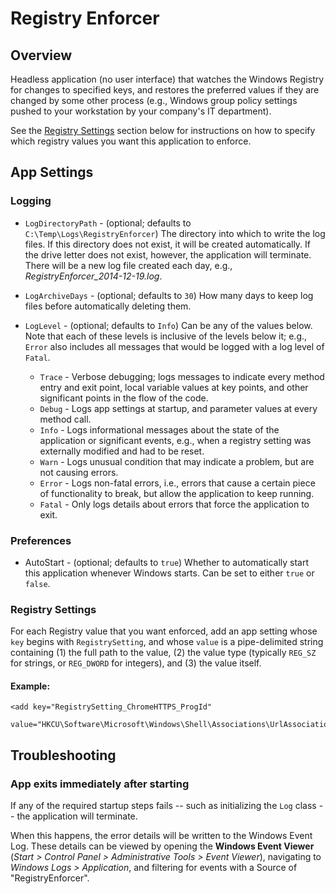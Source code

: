 # Registry Enforcer

## Overview

Headless application (no user interface) that watches the Windows Registry for changes to specified keys,
and restores the preferred values if they are changed by some other process
(e.g., Windows group policy settings pushed to your workstation by your company's IT department).

See the [Registry Settings](#registry-settings) section below for instructions on
how to specify which registry values you want this application to enforce.

## App Settings

### Logging

- `LogDirectoryPath` - (optional; defaults to `C:\Temp\Logs\RegistryEnforcer`)
                     The directory into which to write the log files.
                     If this directory does not exist, it will be created automatically.
                     If the drive letter does not exist, however, the application will terminate.
                     There will be a new log file created each day,
                     e.g., *RegistryEnforcer_2014-12-19.log*.

- `LogArchiveDays` - (optional; defaults to `30`)
                   How many days to keep log files before automatically deleting them.

- `LogLevel` - (optional; defaults to `Info`) Can be any of the values below.
               Note that each of these levels is inclusive of the levels below it;
               e.g., `Error` also includes all messages that would be logged
               with a log level of `Fatal`.

  - `Trace` - Verbose debugging; logs messages to indicate every method entry and exit point,
              local variable values at key points, and other significant points in the flow of the code.
  - `Debug` - Logs app settings at startup, and parameter values at every method call.
  - `Info` - Logs informational messages about the state of the application or significant events,
             e.g., when a registry setting was externally modified and had to be reset.
  - `Warn` - Logs unusual condition that may indicate a problem, but are not causing errors.
  - `Error` - Logs non-fatal errors, i.e., errors that cause a certain piece of functionality to break,
              but allow the application to keep running.
  - `Fatal` - Only logs details about errors that force the application to exit.

### Preferences

- AutoStart - (optional; defaults to `true`) Whether to automatically start this application
              whenever Windows starts. Can be set to either `true` or `false`.

### Registry Settings

For each Registry value that you want enforced, add an app setting whose
`key` begins with `RegistrySetting`, and whose `value` is a pipe-delimited
string containing (1) the full path to the value,
(2) the value type (typically `REG_SZ` for strings, or `REG_DWORD` for integers), and
(3) the value itself.

#### Example:
```
<add key="RegistrySetting_ChromeHTTPS_ProgId"
     value="HKCU\Software\Microsoft\Windows\Shell\Associations\UrlAssociations\https\UserChoice\ProgId|REG_SZ|ChromeHTML"/>
```

## Troubleshooting

### App exits immediately after starting

If any of the required startup steps fails -- such as initializing the `Log` class --
the application will terminate.

When this happens, the error details will be written to the Windows Event Log.
These details can be viewed by opening the **Windows Event Viewer**
(*Start > Control Panel > Administrative Tools > Event Viewer*),
navigating to *Windows Logs > Application*, and filtering for events with a Source of "RegistryEnforcer".
